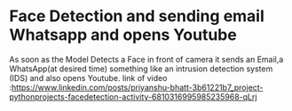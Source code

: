 # Face Detection and sending email Whatsapp and opens Youtube
As soon as the Model Detects a Face in front of camera it sends an Email,a WhatsApp(at desired time)  something like an intrusion detection system (IDS) and also opens Youtube.
link of video :https://www.linkedin.com/posts/priyanshu-bhatt-3b61221b7_project-pythonprojects-facedetection-activity-6810316995985235968-qLrj
